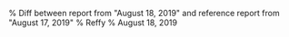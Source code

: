 % Diff between report from "August 18, 2019" and reference report from "August 17, 2019"
% Reffy
% August 18, 2019

